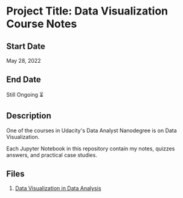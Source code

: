 # Project Title: Data Visualization Course Notes

## Start Date
May 28, 2022

## End Date
Still Ongoing :hourglass_flowing_sand:

## Description
One of the courses in Udacity's Data Analyst Nanodegree is on Data Visualization.

Each Jupyter Notebook in this repository contain my notes, quizzes answers, and practical case studies.

## Files
1. [Data Visualization in Data Analysis](01_Data-Vis-in-Data-Analysis.ipynb)